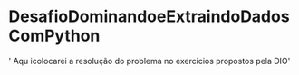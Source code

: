 # DesafioDominandoeExtraindoDadosComPython
' Aqu icolocarei a resolução do problema no exercicios propostos pela DIO'
